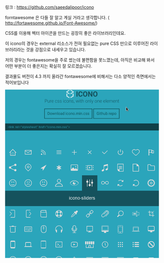 링크 : https://github.com/saeedalipoor/icono

forntawesome 은 다들 잘 알고 계실 거라고 생각합니다. ( http://fortawesome.github.io/Font-Awesome/)

CSS를 이용해 벡터 아이콘을 만드는 굉장히 좋은 라이브러리인데요.

이 icono의 경우는 external 리소스가 전혀 필요없는 pure CSS 만으로 이루어진 라이브러리라는 것을 강점으로 내세우고 있습니다.

저의 경우는 fontawesome을 주로 썼는데 불편함을 못느꼈는데, 아직은 비교해 봐서 어떤 부분이 더 좋은지는 확실히 잘 모르겠습니다.

결과물도 버전이 4.3 까지 올라간 fontawesome에 비해서는 다소 양적인 측면에서는 적어보입니다

![이미지1](../img/001$12.png)
